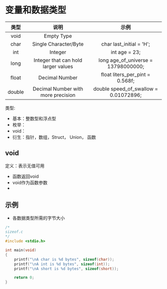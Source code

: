 # 变量和数据类型

|类型|说明|示例|
|:-:|:--:|:--:|
void|Empty Type||
char|Single Character/Byte|char last_initial = 'H';|
int|Integer|int age = 23;|
long|Integer that can hold larger values|long age_of_universe = 13798000000;|
float|Decimal Number|float liters_per_pint = 0.568f;|
double|Decimal Number with more precision|double speed_of_swallow = 0.01072896;|

类型:

- 基本：整数型和浮点型
- 枚举：
- void：
- 衍生：指针，数组，Struct， Union， 函数

## void

定义：表示无值可用

- 函数返回void
- void作为函数参数
- 

## 示例

- 各数据类型所需的字节大小

```c
/*
sizeof.c
*/
#include <stdio.h>

int main(void)
{
    printf("\nA char is %d bytes", sizeof(char));
    printf("\nA int is %d bytes", sizeof(int));
    printf("\nA short is %d bytes", sizeof(short));

    return 0;
}
```